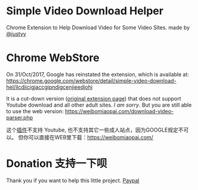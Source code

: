 # Simple Video Download Helper
Chrome Extension to Help Download Video for Some Video Sites. made by [@justyy](https://steemit.com/@justyy/)

# Chrome WebStore
On 31/Oct/2017, Google has reinstated the extension, which is available at: https://chrome.google.com/webstore/detail/simple-video-download-hel/ilcdiicigjaccgipndigcenjieedjohj

It is a cut-down version ([original extension page](https://weibomiaopai.com/chrome-extension/)) that does not support Youtube download and all other adult sites. *I am sorry*. But you are still able to use the web version:  https://weibomiaopai.com/download-video-parser.php

这个[插件](https://weibomiaopai.com/chrome/)不支持 Youtube, 也不支持其它一些成人站点，因为GOOGLE规定不可以。
但你可以直接在WEB里下载：https://weibomiaopai.com/

# Donation 支持一下呗
Thank you if you want to help this little project. 
[Paypal](https://justyy.com/out/paypal)
